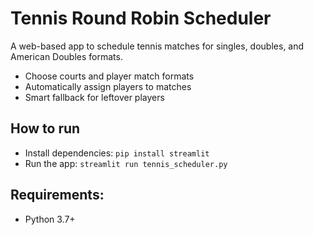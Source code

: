 # Tennis Round Robin Scheduler

A web-based app to schedule tennis matches for singles, doubles, and American Doubles formats.
- Choose courts and player match formats
- Automatically assign players to matches
- Smart fallback for leftover players

## How to run
- Install dependencies: `pip install streamlit`
- Run the app: `streamlit run tennis_scheduler.py`

## Requirements:
- Python 3.7+
